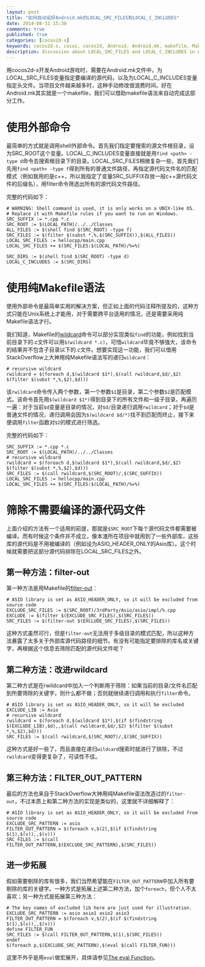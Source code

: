 ```yaml
---
layout: post
title: "如何自动设好Android.mk的LOCAL_SRC_FILES和LOCAL_C_INCLUDES"
date: 2014-08-31 15:30
comments: true
published: true
categories: [cocos2d-x]
keywords: cocos2d-x, cocos, cocos2d, Android, Android.mk, makefile, Makefile, shell, LOCAL_SRC_FILES, LOCAL_C_INCLUDES, 游戏开发, 手游开发, mobile game, game devolopment
description: discussion about LOCAL_SRC_FILES and LOCAL_C_INCLUDES in Android.mk
---
```

用cocos2d-x开发Android游戏时，需要在Android.mk文件中，为LOCAL_SRC_FILES变量指定要编译的源代码，以及为LOCAL_C_INCLUDES变量指定头文件。当项目文件越来越多时，这种手动修改很浪费时间。好在Android.mk其实就是一个makefile，我们可以借助makefile语法来自动完成这部分工作。

<!-- more -->

# 使用外部命令 #
最简单的方式就是调用shell外部命令。首先我们指定要搜索的源文件根目录，设为SRC_ROOT这个变量。LOCAL_C_INCLUDES变量直接就是用`find <path> -type d`命令去搜索根目录下的目录。LOCAL_SRC_FILES稍微复杂一些，首先我们先用`find <path> -type f`得到所有的普通文件路径，再指定源代码文件名的匹配模式（例如我用的是c++，所以我指定了变量SRC_SUFFIX存放一般c++源代码文件的后缀名），用filter命令筛选出所有的源代码文件路径。

完整的代码如下：
```
# WARNING: Shell command is used, it is only works on a UNIX-like OS.
# Replace it with Makefile rules if you want to run on Windows.
SRC_SUFFIX := *.cpp *.c 
SRC_ROOT := $(LOCAL_PATH)/../../Classes
ALL_FILES := $(shell find $(SRC_ROOT) -type f)
SRC_FILES := $(filter $(subst *,%,$(SRC_SUFFIX)),$(ALL_FILES))
LOCAL_SRC_FILES := hellocpp/main.cpp
LOCAL_SRC_FILES += $(SRC_FILES:$(LOCAL_PATH)/%=%)

SRC_DIRS := $(shell find $(SRC_ROOT) -type d)
LOCAL_C_INCLUDES := $(SRC_DIRS)
```

# 使用纯Makefile语法 #
使用外部命令是最简单实用的解决方案，但正如上面的代码注释所提及的，这种方式只能在Unix系统上才能用，对于需要跨平台适用的情况，还是需要采用纯Makefile语法才行。

我们知道，Makefile的[wildcard](http://gnu.april.org/software/make/manual/make.html#Wildcard-Function)命令可以部分实现类似`find`的功能，例如找到当前目录下的.c文件可以用`$(wildcard *.c)`，可惜`wildcard`毕竟不够强大，该命令的结果并不包含子目录以下的.c文件。想要实现这一功能，我们可以借用StackOverflow上大神用纯Makefile语法写的递归`wildcard`：

```
# recursive wildcard
rwildcard = $(foreach d,$(wildcard $1*),$(call rwildcard,$d/,$2) $(filter $(subst *,%,$2),$d)))
```

该`rwildcard`命令传入两个参数，第一个参数`$1`是目录，第二个参数`$2`是匹配模式。该命令首先用`$(wildcard $1*)`得到目录下的所有文件和一级子目录，再遍历一遍：对于当前`$d`变量是目录的情况，对`$d/`目录递归调用`rwildcard`；对于`$d`是普通文件的情况，递归调用会因为`$(wildcard $d/*)`找不到匹配而终止，接下来便调用`filter`函数对`$2`的模式进行筛选。

完整的代码如下：
```
SRC_SUFFIX := *.cpp *.c 
SRC_ROOT := $(LOCAL_PATH)/../../Classes
# recursive wildcard
rwildcard = $(foreach d,$(wildcard $1*),$(call rwildcard,$d/,$2) $(filter $(subst *,%,$2),$d)))
SRC_FILES := $(call rwildcard,$(SRC_ROOT)/,$(SRC_SUFFIX))
LOCAL_SRC_FILES := hellocpp/main.cpp
LOCAL_SRC_FILES += $(SRC_FILES:$(LOCAL_PATH)/%=%)
```

# 筛除不需要编译的源代码文件 #
上面介绍的方法有一个适用的前提，那就是`$SRC_ROOT`下每个源代码文件都需要被编译。而有时候这个条件并不成立，像本渣所在项目中就用到了一些外部库，这些库的源代码是不用被编译的（例如设为ASIO_HEADER_ONLY的Asio库）。这个时候就需要把这部分源代码排除在LOCAL_SRC_FILES之外。

## 第一种方法：filter-out ##
第一种方法是用Makefile的[filter-out](http://gnu.april.org/software/make/manual/make.html#index-filter_002dout)：

```
# ASIO library is set as ASIO_HEADER_ONLY, so it will be excluded from source code
EXCLUDE_SRC_FILES := $(SRC_ROOT)/3rdParty/Asio/asio/impl/%.cpp
EXCLUDE := $(filter $(EXCLUDE_SRC_FILES),$(SRC_FILES))
SRC_FILES := $(filter-out $(EXCLUDE_SRC_FILES),$(SRC_FILES))
```

这种方式虽然可行，但是`filter-out`无法用于多级目录的模式匹配，所以这种方法暴露了太多关于外部库源代码路径的细节。有没有可能指定要排除的库名或关键字，再根据这个信息去筛除匹配的源代码文件呢？

## 第二种方法：改进rwildcard ##
第二种方式是在rwildcard中加入一个判断用于筛除：如果当前的目录/文件名匹配到所要筛除的关键字，则什么都不做；否则就继续递归调用和执行`filter`命令。

```
# ASIO library is set as ASIO_HEADER_ONLY, so it will be excluded
EXCLUDE_LIB := Asio
# recursive wildcard
rwildcard = $(foreach d,$(wildcard $1*),$(if $(findstring $(EXCLUDE_LIB),$d),,$(call rwildcard,$d/,$2) $(filter $(subst *,%,$2),$d)))
SRC_FILES := $(call rwildcard,$(SRC_ROOT)/,$(SRC_SUFFIX))
```

这种方式是好一些了，而且直接在递归`wildcard`搜索时就进行了排除，不过`rwildcard`变得更复杂了，可读性不佳。

## 第三种方法：FILTER_OUT_PATTERN ##

最后的方法也来自于StackOverflow大神用纯Makefile语法改造过的`filter-out`，不过本质上和第二种方法的实现是类似的，这里就不详细解释了：

```
# ASIO library is set as ASIO_HEADER_ONLY, so it will be excluded from source code
EXCLUDE_SRC_PATTERN := asio
FILTER_OUT_PATTERN = $(foreach v,$(2),$(if $(findstring $(1),$(v)),,$(v)))
SRC_FILES := $(call FILTER_OUT_PATTERN,$(EXCLUDE_SRC_PATTERN),$(SRC_FILES))
```

## 进一步拓展 ##

假如需要剔除的库有很多，我们当然希望能在`FILTER_OUT_PATTERN`中加入所有要剔除的库的关键字。一种方式是拓展上述第二种方法，加个`foreach`，但个人不太喜欢；另一种方式是拓展第三种方法：

```
# The key names of excluded lib here are just used for illustration.
EXCLUDE_SRC_PATTERN := asio asio1 asio2 asio3
FILTER_OUT_PATTERN = $(foreach v,$(2),$(if $(findstring $(1),$(v)),,$(v)))
define FILTER_FUN
SRC_FILES := $(call FILTER_OUT_PATTERN,$(1),$(SRC_FILES))
endef
$(foreach p,$(EXCLUDE_SRC_PATTERN),$(eval $(call FILTER_FUN)))
```

这里不外乎是用`eval`做宏展开，具体请参见[The eval Function](http://gnu.april.org/software/make/manual/make.html#Eval-Function)。
